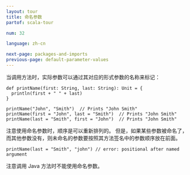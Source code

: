 ```yaml
---
layout: tour
title: 命名参数
partof: scala-tour

num: 32

language: zh-cn

next-page: packages-and-imports
previous-page: default-parameter-values
---
```


当调用方法时，实际参数可以通过其对应的形式参数的名称来标记：

```tut
def printName(first: String, last: String): Unit = {
  println(first + " " + last)
}

printName("John", "Smith")  // Prints "John Smith"
printName(first = "John", last = "Smith")  // Prints "John Smith"
printName(last = "Smith", first = "John")  // Prints "John Smith"
```
注意使用命名参数时，顺序是可以重新排列的。 但是，如果某些参数被命名了，而其他参数没有，则未命名的参数要按照其方法签名中的参数顺序放在前面。

```tut:fail
printName(last = "Smith", "john") // error: positional after named argument
```

注意调用 Java 方法时不能使用命名参数。
